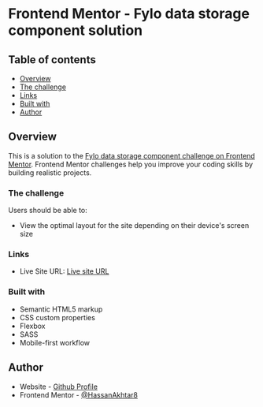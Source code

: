 # Frontend Mentor - Fylo data storage component solution


## Table of contents

- [Overview](#overview)
- [The challenge](#the-challenge)
- [Links](#links)
- [Built with](#built-with)
- [Author](#author)


## Overview

This is a solution to the [Fylo data storage component challenge on Frontend Mentor](https://www.frontendmentor.io/challenges/fylo-data-storage-component-1dZPRbV5n). Frontend Mentor challenges help you improve your coding skills by building realistic projects. 

### The challenge

Users should be able to:

- View the optimal layout for the site depending on their device's screen size


### Links

- Live Site URL: [Live site URL]()


### Built with

- Semantic HTML5 markup
- CSS custom properties
- Flexbox
- SASS
- Mobile-first workflow

## Author

- Website - [Github Profile](https://github.com/HassanAkhtar8)
- Frontend Mentor - [@HassanAkhtar8](https://www.frontendmentor.io/profile/HassanAkhtar8)